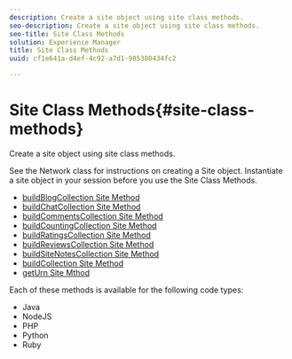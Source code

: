```yaml
---
description: Create a site object using site class methods.
seo-description: Create a site object using site class methods.
seo-title: Site Class Methods
solution: Experience Manager
title: Site Class Methods
uuid: cf1e641a-d4ef-4c92-a7d1-985380434fc2

---
```


# Site Class Methods{#site-class-methods}

Create a site object using site class methods.

See the Network class for instructions on creating a Site object. Instantiate a site object in your session before you use the Site Class Methods.

* [buildBlogCollection Site Method](../c-installing-libraries/r-buildblogcollection-site-method.md#r_buildblogcollection_site_method) 
* [buildChatCollection Site Method](../c-installing-libraries/r-buildchatcollection-site-method.md#r_buildchatcollection_site_method) 
* [buildCommentsCollection Site Method](../c-installing-libraries/r-buildcommentscollection-site-method.md#r_buildcommentscollection_site_method) 
* [buildCountingCollection Site Method](../c-installing-libraries/r-buildcountingcollection-site-method.md#r_buildcountingcollection_site_method)
* [buildRatingsCollection Site Method](../c-installing-libraries/r-buildratingscollection-site-method.md#r_buildratingscollection_site_method) 
* [buildReviewsCollection Site Method](../c-installing-libraries/r-buildreviewscollection-site-method.md#r_buildreviewscollection_site_method) 
* [buildSiteNotesCollection Site Method](../c-installing-libraries/r-buildsitenotescollection-site-method.md#r_buildsitenotescollection_site_method) 
* [buildCollection Site Method](../c-installing-libraries/r-buildcollection-site-method.md#r_buildcollection_site_method) 
* [getUrn Site Mthod](../c-installing-libraries/r-geturn-site-method.md#r_geturn_site_method)

Each of these methods is available for the following code types:

* Java
* NodeJS
* PHP
* Python
* Ruby

